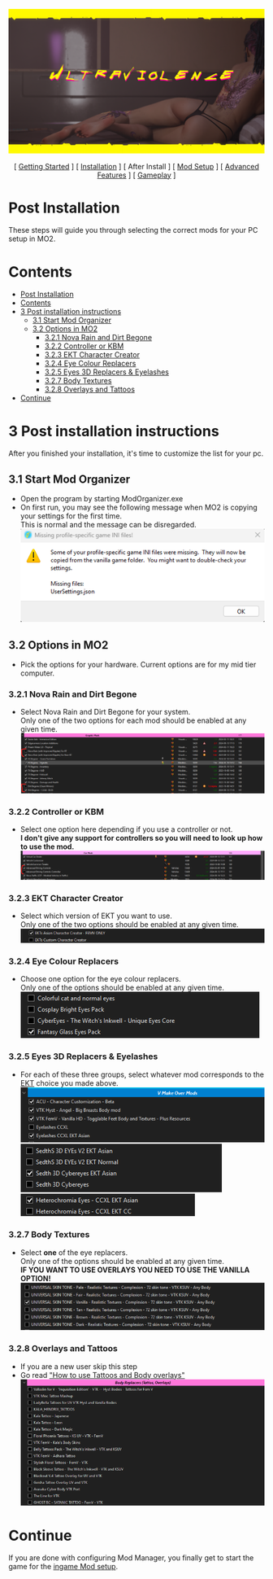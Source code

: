 ![image](img/UV_title.png)

<p align="center">
[ <a href="https://github.com/Gallahorn/Ultraviolence/blob/main/README.md">Getting Started</a> ]
[ <a href="https://github.com/Gallahorn/Ultraviolence/blob/main/Installation.md">Installation</a> ]
[ After Install ]
[ <a href="https://github.com/Gallahorn/Ultraviolence/blob/main/ModSetup.md">Mod Setup</a> ]
[ <a href="https://github.com/Gallahorn/Ultraviolence/blob/main/AdvancedFeatures.md">Advanced Features</a> ]
[ <a href="https://github.com/Gallahorn/Ultraviolence/blob/main/Gameplay.md">Gameplay</a> ] 
</p>

# Post Installation
These steps will guide you through selecting the correct mods for your PC setup in MO2.


# Contents
- [Post Installation](#post-installation)
- [Contents](#contents)
- [3 Post installation instructions](#3-post-installation-instructions)
  - [3.1 Start Mod Organizer](#31-start-mod-organizer)
  - [3.2 Options in MO2](#32-options-in-mo2)
    - [3.2.1 Nova Rain and Dirt Begone](#321-nova-rain-and-dirt-begone)
    - [3.2.2 Controller or KBM](#322-controller-or-kbm)
    - [3.2.3 EKT Character Creator](#323-ekt-character-creator)
    - [3.2.4 Eye Colour Replacers](#324-eye-colour-replacers)
    - [3.2.5 Eyes 3D Replacers \& Eyelashes](#325-eyes-3d-replacers--eyelashes)
    - [3.2.7 Body Textures](#327-body-textures)
    - [3.2.8 Overlays and Tattoos](#328-overlays-and-tattoos)
- [Continue](#continue)


# 3 Post installation instructions
After you finished your installation, it's time to customize the list for your pc.


## 3.1 Start Mod Organizer
- Open the program by starting ModOrganizer.exe
- On first run, you may see the following message when MO2 is copying your settings for the first time.  
This is normal and the message can be disregarded.  
![image](img/postinstall/mo2_profileerror.png)


## 3.2 Options in MO2
- Pick the options for your hardware. Current options are for my mid tier computer.  


### 3.2.1 Nova Rain and Dirt Begone
- Select Nova Rain and Dirt Begone for your system.  
Only one of the two options for each mod should be enabled at any given time.
![image](img/postinstall/mo2_dirtbegone.png)


### 3.2.2 Controller or KBM
- Select one option here depending if you use a controller or not.  
**__I don't give any support for controllers so you will need to look up how to use the mod.__**  
![image](img/postinstall/mo2_controller.png)


### 3.2.3 EKT Character Creator
- Select which version of EKT you want to use.  
Only one of the two options should be enabled at any given time.  
![image](img/postinstall/mo2_ekt.png)


### 3.2.4 Eye Colour Replacers
- Choose one option for the eye colour replacers.  
Only one of the options should be enabled at any given time.  
![image](img/postinstall/mo2_eyes.png)


### 3.2.5 Eyes 3D Replacers & Eyelashes
- For each of these three groups, select whatever mod corresponds to the [EKT](#323-ekt-character-creator) choice you made above.  
![image](img/postinstall/mo2_eyelashes.png)  
![image](img/postinstall/mo2_eyes_2.png)  
![image](img/postinstall/mo2_eyes_3.png)


### 3.2.7 Body Textures
- Select **__one__** of the eye replacers.  
Only one of the options should be enabled at any given time.  
**__IF YOU WANT TO USE OVERLAYS YOU NEED TO USE THE VANILLA OPTION!__**  
![image](img/postinstall/mo2_bodytextures.png)


### 3.2.8 Overlays and Tattoos
- If you are a new user skip this step
- Go read ["How to use Tattoos and Body overlays"](AdvancedFeatures.md#2-tattoos-and-overlays)
![image](img/postinstall/mo2_overlaystatoos.png)


# Continue
If you are done with configuring Mod Manager, you finally get to start the game for the [ingame Mod setup](ModSetup.md).